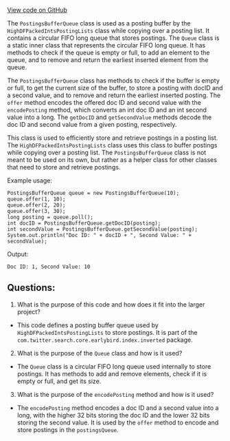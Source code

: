 [View code on GitHub](https://github.com/misbahsy/the-algorithm/src/java/com/twitter/search/core/earlybird/index/inverted/PostingsBufferQueue.java)

The `PostingsBufferQueue` class is used as a posting buffer by the `HighDFPackedIntsPostingLists` class while copying over a posting list. It contains a circular FIFO long queue that stores postings. The `Queue` class is a static inner class that represents the circular FIFO long queue. It has methods to check if the queue is empty or full, to add an element to the queue, and to remove and return the earliest inserted element from the queue. 

The `PostingsBufferQueue` class has methods to check if the buffer is empty or full, to get the current size of the buffer, to store a posting with docID and a second value, and to remove and return the earliest inserted posting. The `offer` method encodes the offered doc ID and second value with the `encodePosting` method, which converts an int doc ID and an int second value into a long. The `getDocID` and `getSecondValue` methods decode the doc ID and second value from a given posting, respectively.

This class is used to efficiently store and retrieve postings in a posting list. The `HighDFPackedIntsPostingLists` class uses this class to buffer postings while copying over a posting list. The `PostingsBufferQueue` class is not meant to be used on its own, but rather as a helper class for other classes that need to store and retrieve postings. 

Example usage:
```
PostingsBufferQueue queue = new PostingsBufferQueue(10);
queue.offer(1, 10);
queue.offer(2, 20);
queue.offer(3, 30);
long posting = queue.poll();
int docID = PostingsBufferQueue.getDocID(posting);
int secondValue = PostingsBufferQueue.getSecondValue(posting);
System.out.println("Doc ID: " + docID + ", Second Value: " + secondValue);
```
Output:
```
Doc ID: 1, Second Value: 10
```
## Questions: 
 1. What is the purpose of this code and how does it fit into the larger project?
- This code defines a posting buffer queue used by `HighDFPackedIntsPostingLists` to store postings. It is part of the `com.twitter.search.core.earlybird.index.inverted` package.

2. What is the purpose of the `Queue` class and how is it used?
- The `Queue` class is a circular FIFO long queue used internally to store postings. It has methods to add and remove elements, check if it is empty or full, and get its size.

3. What is the purpose of the `encodePosting` method and how is it used?
- The `encodePosting` method encodes a doc ID and a second value into a long, with the higher 32 bits storing the doc ID and the lower 32 bits storing the second value. It is used by the `offer` method to encode and store postings in the `postingsQueue`.